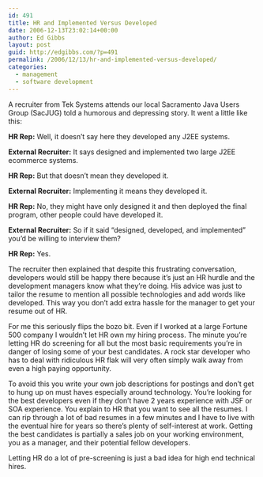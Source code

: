 ```yaml
---
id: 491
title: HR and Implemented Versus Developed
date: 2006-12-13T23:02:14+00:00
author: Ed Gibbs
layout: post
guid: http://edgibbs.com/?p=491
permalink: /2006/12/13/hr-and-implemented-versus-developed/
categories:
  - management
  - software development
---
```

A recruiter from Tek Systems attends our local Sacramento Java Users Group (SacJUG) told a humorous and depressing story. It went a little like this:

**HR Rep:** Well, it doesn&#8217;t say here they developed any J2EE systems.
  
**External Recruiter:** It says designed and implemented two large J2EE ecommerce systems.
  
**HR Rep:** But that doesn&#8217;t mean they developed it.
  
**External Recruiter:** Implementing it means they developed it.
  
**HR Rep:** No, they might have only designed it and then deployed the final program, other people could have developed it.
  
**External Recruiter:** So if it said &#8220;designed, developed, and implemented&#8221; you&#8217;d be willing to interview them?
  
**HR Rep:** Yes.

The recruiter then explained that despite this frustrating conversation, developers would still be happy there because it&#8217;s just an HR hurdle and the development managers know what they&#8217;re doing. His advice was just to tailor the resume to mention all possible technologies and add words like developed. This way you don&#8217;t add extra hassle for the manager to get your resume out of HR.

For me this seriously flips the bozo bit. Even if I worked at a large Fortune 500 company I wouldn&#8217;t let HR own my hiring process. The minute you&#8217;re letting HR do screening for all but the most basic requirements you&#8217;re in danger of losing some of your best candidates. A rock star developer who has to deal with ridiculous HR flak will very often simply walk away from even a high paying opportunity. 

To avoid this you write your own job descriptions for postings and don&#8217;t get to hung up on must haves especially around technology. You&#8217;re looking for the best developers even if they don&#8217;t have 2 years experience with JSF or SOA experience. You explain to HR that you want to see all the resumes. I can rip through a lot of bad resumes in a few minutes and I have to live with the eventual hire for years so there&#8217;s plenty of self-interest at work. Getting the best candidates is partially a sales job on your working environment, you as a manager, and their potential fellow developers. 

Letting HR do a lot of pre-screening is just a bad idea for high end technical hires.